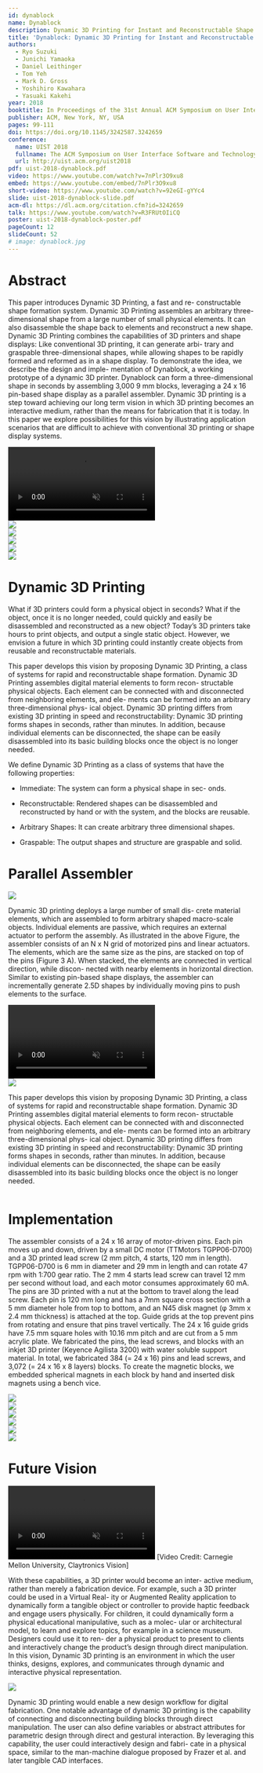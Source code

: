 ```yaml
---
id: dynablock
name: Dynablock
description: Dynamic 3D Printing for Instant and Reconstructable Shape Formation
title: 'Dynablock: Dynamic 3D Printing for Instant and Reconstructable Shape Formation'
authors:
  - Ryo Suzuki
  - Junichi Yamaoka
  - Daniel Leithinger
  - Tom Yeh
  - Mark D. Gross
  - Yoshihiro Kawahara
  - Yasuaki Kakehi
year: 2018
booktitle: In Proceedings of the 31st Annual ACM Symposium on User Interface Software and Technology (UIST '18)
publisher: ACM, New York, NY, USA
pages: 99-111
doi: https://doi.org/10.1145/3242587.3242659
conference:
  name: UIST 2018
  fullname: The ACM Symposium on User Interface Software and Technology (UIST 2018)
  url: http://uist.acm.org/uist2018
pdf: uist-2018-dynablock.pdf
video: https://www.youtube.com/watch?v=7nPlr3O9xu8
embed: https://www.youtube.com/embed/7nPlr3O9xu8
short-video: https://www.youtube.com/watch?v=92eGI-gYYc4
slide: uist-2018-dynablock-slide.pdf
acm-dl: https://dl.acm.org/citation.cfm?id=3242659
talk: https://www.youtube.com/watch?v=R3FRUtOIiCQ
poster: uist-2018-dynablock-poster.pdf
pageCount: 12
slideCount: 52
# image: dynablock.jpg
---
```

<!--
Links:
[**[PDF](http://ryosuzuki.org/publications/uist-2018-dynablock.pdf)**]
[**[ACM DL](https://dl.acm.org/citation.cfm?id=3242659)**]
[**[Video](https://www.youtube.com/watch?v=7nPlr3O9xu8)**]
[**[Slide](http://ryosuzuki.org/publications/uist-2018-dynablock-slide.pdf)**]
[**[Talk](https://www.youtube.com/watch?v=R3FRUtOIiCQ)**]
 -->

# Abstract

This paper introduces Dynamic 3D Printing, a fast and re- constructable shape formation system. Dynamic 3D Printing assembles an arbitrary three-dimensional shape from a large number of small physical elements. It can also disassemble the shape back to elements and reconstruct a new shape. Dynamic 3D Printing combines the capabilities of 3D printers and shape displays: Like conventional 3D printing, it can generate arbi- trary and graspable three-dimensional shapes, while allowing shapes to be rapidly formed and reformed as in a shape display. To demonstrate the idea, we describe the design and imple- mentation of Dynablock, a working prototype of a dynamic 3D printer. Dynablock can form a three-dimensional shape in seconds by assembling 3,000 9 mm blocks, leveraging a 24 x 16 pin-based shape display as a parallel assembler. Dynamic 3D printing is a step toward achieving our long term vision in which 3D printing becomes an interactive medium, rather than the means for fabrication that it is today. In this paper we explore possibilities for this vision by illustrating application scenarios that are difficult to achieve with conventional 3D printing or shape display systems.

<video preload="metadata" autoPlay loop muted playsInline webkit-playsinline="">
  <source src="/static/projects/dynablock/webm/top.webm" type="video/webm"></source>
  <source src="/static/projects/dynablock/video/top.mp4" type="video/mp4"></source>
</video>

<div class="figures ui two column grid">
  <div class="figure column">
    <a href="/static/projects/dynablock/figure-1-1.jpg" data-lightbox="lightbox"><img src="/static/projects/dynablock/figure-1-1.jpg" /></a>
  </div>
  <div class="figure column">
    <a href="/static/projects/dynablock/figure-1-2.jpg" data-lightbox="lightbox"><img src="/static/projects/dynablock/figure-1-2.jpg" /></a>
  </div>
</div>

<div class="figures ui three column grid">
  <div class="figure column">
    <a href="/static/projects/dynablock/figure-2-1.jpg" data-lightbox="lightbox"><img src="/static/projects/dynablock/figure-2-1.jpg" /></a>
  </div>
  <div class="figure column">
    <a href="/static/projects/dynablock/figure-2-2.jpg" data-lightbox="lightbox"><img src="/static/projects/dynablock/figure-2-2.jpg" /></a>
  </div>
  <div class="figure column">
    <a href="/static/projects/dynablock/figure-2-3.jpg" data-lightbox="lightbox"><img src="/static/projects/dynablock/figure-2-3.jpg" /></a>
  </div>
</div>

# Dynamic 3D Printing

What if 3D printers could form a physical object in seconds? What if the object, once it is no longer needed, could quickly and easily be disassembled and reconstructed as a new object? Today’s 3D printers take hours to print objects, and output a single static object. However, we envision a future in which 3D printing could instantly create objects from reusable and reconstructable materials.

This paper develops this vision by proposing Dynamic 3D Printing, a class of systems for rapid and reconstructable shape formation. Dynamic 3D Printing assembles digital material elements to form recon- structable physical objects. Each element can be connected with and disconnected from neighboring elements, and ele- ments can be formed into an arbitrary three-dimensional phys- ical object. Dynamic 3D printing differs from existing 3D printing in speed and reconstructability: Dynamic 3D printing forms shapes in seconds, rather than minutes. In addition, because individual elements can be disconnected, the shape can be easily disassembled into its basic building blocks once the object is no longer needed.

We define Dynamic 3D Printing as a class of systems that have the following properties:

- Immediate: The system can form a physical shape in sec- onds.

- Reconstructable: Rendered shapes can be disassembled and reconstructed by hand or with the system, and the blocks are reusable.

- Arbitrary Shapes: It can create arbitrary three dimensional shapes.

- Graspable: The output shapes and structure are graspable and solid.

# Parallel Assembler

<div class="figures ui one column grid">
  <div class="figure column">
    <a href="/static/projects/dynablock/figure-3-1.png" data-lightbox="lightbox"><img src="/static/projects/dynablock/figure-3-1.png" /></a>
  </div>
</div>

Dynamic 3D printing deploys a large number of small dis- crete material elements, which are assembled to form arbitrary shaped macro-scale objects. Individual elements are passive, which requires an external actuator to perform the assembly. As illustrated in the above Figure, the assembler consists of an N x N grid of motorized pins and linear actuators. The elements, which are the same size as the pins, are stacked on top of the pins (Figure 3 A). When stacked, the elements are connected in vertical direction, while discon- nected with nearby elements in horizontal direction. Similar to existing pin-based shape displays, the assembler can incrementally generate 2.5D shapes by individually moving pins to push elements to the surface.

<video preload="metadata" autoPlay loop muted playsInline webkit-playsinline="">
  <source src="/static/projects/dynablock/webm/mechanism.webm" type="video/webm"></source>
  <source src="/static/projects/dynablock/video/mechanism.mp4" type="video/mp4"></source>
</video>


<div class="figures ui two column grid">
  <div class="figure column">
    <a href="/static/projects/dynablock/figure-4-1.png" data-lightbox="lightbox"><img src="/static/projects/dynablock/figure-4-1.png" /></a>
  </div>
  <p class="column">
    This paper develops this vision by proposing Dynamic 3D Printing, a class of systems for rapid and reconstructable shape formation. Dynamic 3D Printing assembles digital material elements to form recon- structable physical objects. Each element can be connected with and disconnected from neighboring elements, and ele- ments can be formed into an arbitrary three-dimensional phys- ical object. Dynamic 3D printing differs from existing 3D printing in speed and reconstructability: Dynamic 3D printing forms shapes in seconds, rather than minutes. In addition, because individual elements can be disconnected, the shape can be easily disassembled into its basic building blocks once the object is no longer needed.
  </p>
</div>


# Implementation

The assembler consists of a 24 x 16 array of motor-driven pins. Each pin moves up and down, driven by a small DC motor (TTMotors TGPP06-D700) and a 3D printed lead screw (2 mm pitch, 4 starts, 120 mm in length). TGPP06-D700 is 6 mm in diameter and 29 mm in length and can rotate 47 rpm with 1:700 gear ratio. The 2 mm 4 starts lead screw can travel 12 mm per second without load, and each motor consumes approximately 60 mA. The pins are 3D printed with a nut at the bottom to travel along the lead screw. Each pin is 120 mm long and has a 7mm square cross section with a 5 mm diameter hole from top to bottom, and an N45 disk magnet (φ 3mm x 2.4 mm thickness) is attached at the top. Guide grids at the top prevent pins from rotating and ensure that pins travel vertically. The 24 x 16 guide grids have 7.5 mm square holes with 10.16 mm pitch and are cut from a 5 mm acrylic plate. We fabricated the pins, the lead screws, and blocks with an inkjet 3D printer (Keyence Agilista 3200) with water soluble support material. In total, we fabricated 384 (= 24 x 16) pins and lead screws, and 3,072 (= 24 x 16 x 8 layers) blocks. To create the magnetic blocks, we embedded spherical magnets in each block by hand and inserted disk magnets using a bench vice.


<div class="figures ui three column grid">
  <div class="figure column">
    <a href="/static/projects/dynablock/figure-5-1.png" data-lightbox="lightbox"><img src="/static/projects/dynablock/figure-5-1.png" /></a>
  </div>
  <div class="figure column">
    <a href="/static/projects/dynablock/figure-5-2.png" data-lightbox="lightbox"><img src="/static/projects/dynablock/figure-5-2.png" /></a>
  </div>
  <div class="figure column">
    <a href="/static/projects/dynablock/figure-5-3.png" data-lightbox="lightbox"><img src="/static/projects/dynablock/figure-5-3.png" /></a>
  </div>
</div>

<div class="figures ui three column grid">
  <div class="figure column">
    <a href="/static/projects/dynablock/figure-7-1.png" data-lightbox="lightbox"><img src="/static/projects/dynablock/figure-7-1.png" /></a>
  </div>
  <div class="figure column">
    <a href="/static/projects/dynablock/figure-7-2.png" data-lightbox="lightbox"><img src="/static/projects/dynablock/figure-7-2.png" /></a>
  </div>
  <div class="figure column">
    <a href="/static/projects/dynablock/figure-7-3.jpg" data-lightbox="lightbox"><img src="/static/projects/dynablock/figure-7-3.jpg" /></a>
  </div>
</div>


# Future Vision

<video preload="metadata" autoPlay loop muted playsInline webkit-playsinline="">
  <source src="/static/projects/dynablock/webm/claytronics.webm" type="video/webm"></source>
  <source src="/static/projects/dynablock/video/claytronics.mp4" type="video/mp4"></source>
</video>
[Video Credit: Carnegie Mellon University, Claytronics Vision]

<br/>

With these capabilities, a 3D printer would become an inter- active medium, rather than merely a fabrication device. For example, such a 3D printer could be used in a Virtual Real- ity or Augmented Reality application to dynamically form a tangible object or controller to provide haptic feedback and engage users physically. For children, it could dynamically form a physical educational manipulative, such as a molec- ular or architectural model, to learn and explore topics, for example in a science museum. Designers could use it to ren- der a physical product to present to clients and interactively change the product’s design through direct manipulation. In this vision, Dynamic 3D printing is an environment in which the user thinks, designs, explores, and communicates through dynamic and interactive physical representation.

<div class="figures ui one column grid">
  <div class="figure column">
    <a href="/static/projects/dynablock/figure-8-1.png" data-lightbox="lightbox"><img src="/static/projects/dynablock/figure-8-1.png" /></a>
  </div>
</div>

Dynamic 3D printing would enable a new design workflow for digital fabrication. One notable advantage of dynamic 3D printing is the capability of connecting and disconnecting building blocks through direct manipulation. The user can also define variables or abstract attributes for parametric design through direct and gestural interaction. By leveraging this capability, the user could interactively design and fabri- cate in a physical space, similar to the man-machine dialogue proposed by Frazer et al. and later tangible CAD interfaces.




